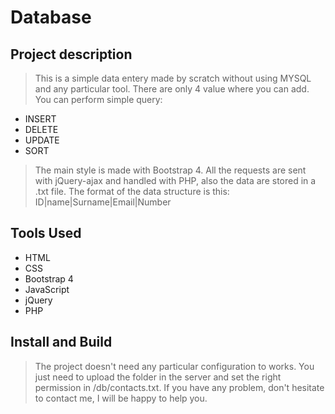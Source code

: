 # Database

## Project description

> This is a simple data entery made by scratch without using MYSQL and any particular tool.
> There are only 4 value where you can add. 
> You can perform simple query: 
- INSERT
- DELETE
- UPDATE
- SORT

> The main style is made with Bootstrap 4.
> All the requests are sent with jQuery-ajax and handled with PHP, also the data are stored in a .txt file.
> The format of the data structure is this: ID|name|Surname|Email|Number

## Tools Used

- HTML
- CSS
- Bootstrap 4
- JavaScript
- jQuery
- PHP

## Install and Build

> The project doesn't need any particular configuration to works. 
> You just need to upload the folder in the server and set the right permission in /db/contacts.txt.
> If you have any problem, don't hesitate to contact me, I will be happy to help you.
